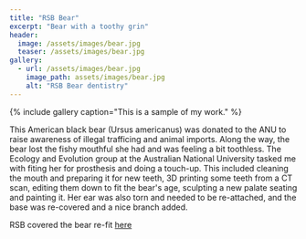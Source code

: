 ```yaml
---
title: "RSB Bear"
excerpt: "Bear with a toothy grin"
header:
  image: /assets/images/bear.jpg
  teaser: /assets/images/bear.jpg
gallery:
  - url: /assets/images/bear.jpg
    image_path: assets/images/bear.jpg
    alt: "RSB Bear dentistry"
---
```


{% include gallery caption="This is a sample of my work." %}

This American black bear (Ursus americanus) was donated to the ANU to raise awareness of illegal trafficing and animal imports. Along the way, the bear lost the fishy mouthful she had and was feeling a bit toothless. The Ecology and Evolution group at the Australian National University tasked me with fiting her for prosthesis and doing a touch-up. This included cleaning the mouth and preparing it for new teeth, 3D printing some teeth from a CT scan, editing them down to fit the bear's age, sculpting a new palate seating and painting it. Her ear was also torn and needed to be re-attached, and the base was re-covered and a nice branch added.

RSB covered the bear re-fit <a href="http://biology-assets.anu.edu.au/CMS/FileUploads/file/Newsletter/RSBNewsIssue98.pdf">here</a>